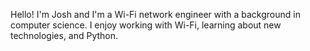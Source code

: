 Hello! I'm Josh and I'm a Wi-Fi network engineer with a background in computer science. I enjoy working with Wi-Fi, learning about new technologies, and Python.

